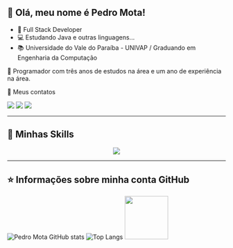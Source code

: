 ## 🏅 Olá, meu nome é <strong>Pedro Mota!</strong>

- 💎 Full Stack Developer
- 💻 Estudando Java e outras linguagens...
- 📚 Universidade do Vale do Paraíba - UNIVAP / Graduando em Engenharia da Computação

🔭 Programador com três anos de estudos na área e um ano de experiência na área.

💬 Meus contatos

 <a href="https://instagram.com/Pedrooh_mota" target="_blank"><img src="https://img.shields.io/badge/-Instagram-%23E4405F?style=for-the-badge&logo=instagram&logoColor=white" target="_blank"></a>
 <a href = "mailto:pedrohmota2005@gmail.com.com"><img src="https://img.shields.io/badge/Gmail-D14836?style=for-the-badge&logo=gmail&logoColor=white" target="_blank"></a>
 <a href="https://www.linkedin.com/in/pedro-henrique-mota/" target="_blank"><img src="https://img.shields.io/badge/-LinkedIn-%230077B5?style=for-the-badge&logo=linkedin&logoColor=white" target="_blank"></a>

---

## 🚀 Minhas Skills

<div align="center">
  <img src="https://skillicons.dev/icons?i=html,css,js,ts,nodejs,py,django,cs,dotnet,java,react,next,redux,tailwind,docker,postgres,mysql,sqlite,postman,git,github,arduino&perline=14" />
</div>

---

## ⭐ Informações sobre minha conta GitHub

![Pedro Mota GitHub stats](https://github-readme-stats.vercel.app/api?username=PedrooMota&show_icons=true&theme=tokyonight) ![Top Langs](https://github-readme-stats.vercel.app/api/top-langs/?username=PedrooMota&layout=compact&theme=tokyonight)
<img src="https://raw.githubusercontent.com/phosphor-icons/react/b4353ac3fd03914b682c0995d1549061cc9a054f/meta/cube-rotate.svg" height="100" />


